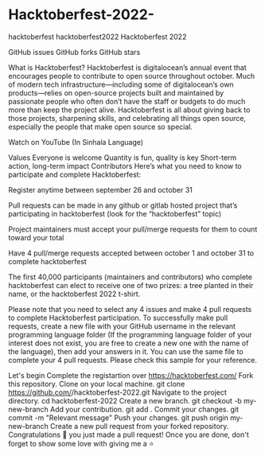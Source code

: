# Hacktoberfest-2022-
hacktoberfest hacktoberfest2022
Hacktoberfest 2022


GitHub issues GitHub forks GitHub stars

What is Hacktoberfest?
Hacktoberfest is digitalocean’s annual event that encourages people to contribute to open source throughout october. Much of modern tech infrastructure—including some of digitalocean’s own products—relies on open-source projects built and maintained by passionate people who often don’t have the staff or budgets to do much more than keep the project alive. Hacktoberfest is all about giving back to those projects, sharpening skills, and celebrating all things open source, especially the people that make open source so special.

Watch on YouTube (In Sinhala Language)


Values
Everyone is welcome
Quantity is fun, quality is key
Short-term action, long-term impact
Contributors
Here’s what you need to know to participate and complete Hacktoberfest:

Register anytime between september 26 and october 31

Pull requests can be made in any github or gitlab hosted project that’s participating in hacktoberfest (look for the “hacktoberfest” topic)

Project maintainers must accept your pull/merge requests for them to count toward your total

Have 4 pull/merge requests accepted between october 1 and october 31 to complete hacktoberfest

The first 40,000 participants (maintainers and contributors) who complete hacktoberfest can elect to receive one of two prizes: a tree planted in their name, or the hacktoberfest 2022 t-shirt.

Please note that you need to select any 4 issues and make 4 pull requests to complete Hacktoberfest participation. To successfully make pull requests, create a new file with your GitHub username in the relevant programming language folder (If the programming language folder of your interest does not exist, you are free to create a new one with the name of the language), then add your answers in it. You can use the same file to complete your 4 pull requests. Please check this sample for your reference.

Let's begin
Complete the registartion over https://hacktoberfest.com/
Fork this repository.
Clone on your local machine.
git clone https://github.com/<your github username>/hacktoberfest-2022.git
Navigate to the project directory.
cd hacktoberfest-2022
Create a new branch.
git checkout -b my-new-branch
Add your contribution.
git add .
Commit your changes.
git commit -m "Relevant message"
Push your changes.
git push origin my-new-branch
Create a new pull request from your forked repository.
Congratulations 🎉 you just made a pull request!
Once you are done, don't forget to show some love with giving me a ⭐️
